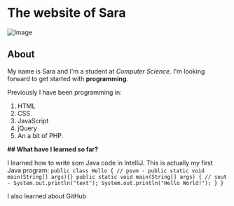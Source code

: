 # The website of Sara

![Image](https://pixabay.com/images/id-158414/)

## About
My name is Sara and I'm a student at _Computer Science_.
I'm looking forward to get started with **programming**. 

Previously I have been programming in:
1. HTML
2. CSS
3. JavaScript
4. jQuery 
5. An a bit of PHP.


**## What have I learned so far?**

I learned how to write som Java code in IntelliJ. 
This is actually my first Java program:
`
public class Hello {
    // psvm - public static void main(String[] args){}
    public static void main(String[] args) {
        // sout - System.out.println("text");
        System.out.println("Hello World!");
    }
}
`

I also learned about GitHub 
